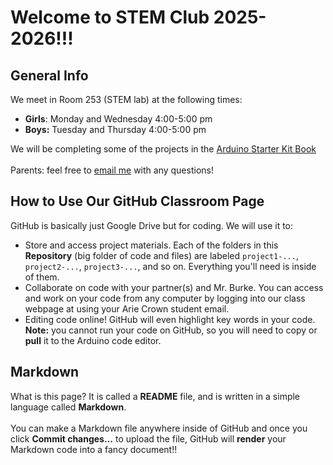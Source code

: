 # Welcome to STEM Club 2025-2026!!!

## General Info
We meet in Room 253 (STEM lab) at the following times:<ul>
<li><b>Girls</b>: Monday and Wednesday 4:00-5:00 pm</li>
<li><b>Boys:</b> Tuesday and Thursday 4:00-5:00 pm</li>
</ul>
We will be completing some of the projects in the <a href="https://www.eitkw.com/wp-content/uploads/2020/03/Arduino_Projects_Book.pdf?srsltid=AfmBOooP6QULIBW6AtcH75lCg9XHwDWHAwAWwKWO1ZQsvDMvkpbHm_Gu">
  Arduino Starter Kit Book
</a> <br><br>
Parents: feel free to <a href="mailto:aburke@ariecrown.org">email me</a>
 with any questions!




## How to Use Our GitHub Classroom Page
GitHub is basically just Google Drive but for coding. We will use it to: <ul>
<li>Store and access project materials. Each of the folders in this <b>Repository</b> (big folder of code and files) are labeled <code>project1-...</code>, <code>project2-...</code>, <code>project3-...</code>, and so on. Everything you'll need is inside of them.</li>
<li>Collaborate on code with your partner(s) and Mr. Burke. You can access and work on your code from any computer by logging into our class webpage at <https://classroom.github.com/classrooms/238337690-ac-stem-club-classroom> using your Arie Crown student email.</li>
<li>Editing code online! GitHub will even highlight key words in your code. <b>Note:</b> you cannot run your code on GitHub, so you will need to copy or <b>pull</b> it to the Arduino code editor.</li>
</ul>
  
## Markdown
What is this page? It is called a <b>README</b> file, and is written in a simple language called <b>Markdown</b>.
<br><br>
You can make a Markdown file anywhere inside of GitHub and once you click <b>Commit changes...</b> to upload the file, GitHub will <b>render</b> your Markdown code into a fancy document!!
